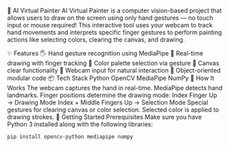 🎨 AI Virtual Painter
AI Virtual Painter is a computer vision-based project that allows users to draw on the screen using only hand gestures — no touch input or mouse required! This interactive tool uses your webcam to track hand movements and interprets specific finger gestures to perform painting actions like selecting colors, clearing the canvas, and drawing.

✨ Features
🖐️ Hand gesture recognition using MediaPipe
🎨 Real-time drawing with finger tracking
🌈 Color palette selection via gesture
🧼 Canvas clear functionality
📸 Webcam input for natural interaction
🧠 Object-oriented modular code
📦 Tech Stack
Python
OpenCV
MediaPipe
NumPy
🧠 How It Works
The webcam captures the hand in real-time.
MediaPipe detects hand landmarks.
Finger positions determine the drawing mode:
Index Finger Up → Drawing Mode
Index + Middle Fingers Up → Selection Mode
Special gestures for clearing canvas or color selection.
Selected color is applied to drawing strokes.
🚀 Getting Started
Prerequisites
Make sure you have Python 3 installed along with the following libraries:

```bash
pip install opencv-python mediapipe numpy
